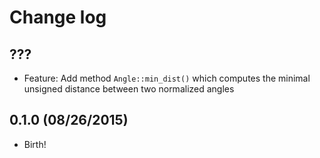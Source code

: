 # Change log

## ???

* Feature: Add method `Angle::min_dist()` which computes the minimal
  unsigned distance between two normalized angles

## 0.1.0 (08/26/2015)

* Birth!
